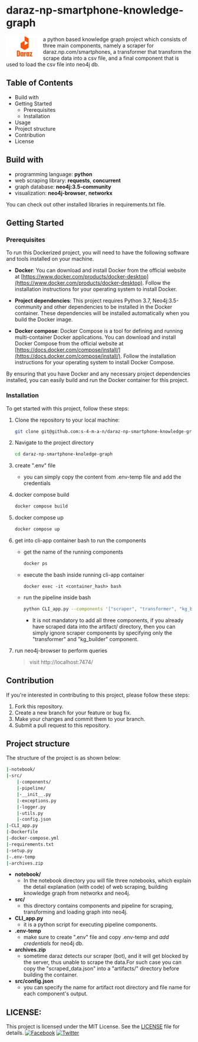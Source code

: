
# daraz-np-smartphone-knowledge-graph
<img src="./notebooks/assets/Daraz-Symbol.png" alt="Logo" style="float:left;width:100px;"/>

a python based knowledge graph project which consists of three main components, namely a scraper for daraz.np.com/smartphones, a transformer that transform the scrape data into a csv file, and a final component that is used to load the csv file into neo4j db.

## Table of Contents
- Build with
- Getting Started
	- Prerequisites
	- Installation
- Usage
- Project structure
- Contribution
- License

## Build with
- programming language: **python**
- web scraping library: **requests**, **concurrent**
- graph database: **neo4j:3.5-community**
- visualization: **neo4j-browser**, **networkx**

You can check out other installed libraries in requirements.txt file.

## Getting Started

### Prerequisites
 To run this Dockerized project, you will need to have the following software and tools installed on your machine.

 -  **Docker**: You can download and install Docker from the official website at [https://www.docker.com/products/docker-desktop](https://www.docker.com/products/docker-desktop). Follow the installation instructions for your operating system to install Docker.
    
- **Project dependencies**: This project requires Python 3.7, Neo4j:3.5-community and other dependencies to be installed in the Docker container. These dependencies will be installed automatically when you build the Docker image.
- **Docker compose**:  Docker Compose is a tool for defining and running multi-container Docker applications. You can download and install Docker Compose from the official website at [https://docs.docker.com/compose/install/](https://docs.docker.com/compose/install/). Follow the installation instructions for your operating system to install Docker Compose. 

By ensuring that you have Docker and any necessary project dependencies installed, you can easily build and run the Docker container for this project. 

###  Installation
To get started with this project, follow these steps:
1. Clone the repository to your local machine:
	```bash
	git clone git@github.com:s-4-m-a-n/daraz-np-smartphone-knowledge-graph.git
	```
2. Navigate to the project directory
	```bash
	cd daraz-np-smartphone-knoledge-graph
	```
3. create ".env" file
	- you can simply copy the content from .env-temp file and add the credentials
4. docker compose build
	```bash
	docker compose build
	```
5. docker compose up
	```bash
	docker compose up
	```
6. get into cli-app container bash to run the components
	- get the name of the running components  
		```bash
		docker ps
		```
	- execute the bash inside running cli-app container
		```
		docker exec -it <container_hash> bash
		```
	- run the pipeline inside bash
		```bash
		python CLI_app.py --components '["scraper", "transformer", "kg_builder"]'
		```
		- It is not mandatory to add all three components, if you already have scraped data into the artifact/ directory, then you can simply ignore scraper components by specifying only the "transformer" and "kg_builder" component.
		
7. run neo4j-browser to perform queries
	>visit http://localhost:7474/


## Contribution

If you're interested in contributing to this project, please follow these steps:
1.  Fork this repository.
2.  Create a new branch for your feature or bug fix.
3.  Make your changes and commit them to your branch.
4.  Submit a pull request to this repository.

## Project structure
The structure of the project is as shown below:
 ```bash
 |-notebook/
 |-src/
	 |-components/
	 |-pipeline/
	 |-__init__.py
	 |-exceptions.py
	 |-logger.py
	 |-utils.py
	 |-config.json
|-CLI_app.py
|-Dockerfile
|-docker-compose.yml
|-requirements.txt
|-setup.py
|-.env-temp
|-archives.zip
 ```
 - **notebook/**
	 - In the notebook directory you will file three notebooks, which explain the detail explanation (with code) of web scraping, building knowledge graph from networkx and neo4j.
- **src/**
	- this directory contains components and pipeline for scraping, transforming and loading graph into neo4j.
- **CLI_app.py**
	- it is a python script for executing pipeline components.
- **.env-temp**
	- make sure to create ".env" file and copy .env-temp and *add credentials* for neo4j db.
- **archives.zip**
	- sometime daraz detects our scraper (bot), and it will get blocked by the server, thus unable to scrape the data.For such case you can copy the "scraped_data.json" into a "artifacts/" directory before building the container.
- **src/config.json**
	- you can specify the name for artifact root directory and file name for each component's output.

## LICENSE:
This project is licensed under the MIT License. See the [LICENSE](https://github.com/s-4-m-a-n/subscene-API/blob/master/LICENSE) file for details.
[![Facebook](https://img.shields.io/static/v1.svg?label=follow&message=@me&color=9cf&logo=facebook&style=flat&logoColor=white&colorA=informational)](https://www.facebook.com/suman.dhakal.39982) [![Twitter](https://img.shields.io/static/v1.svg?label=follow&message=@&color=grey&logo=twitter&style=flat&logoColor=white&colorA=critical)](https://twitter.com/s_4_m_A_N)

